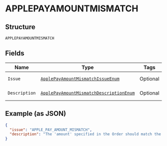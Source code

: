 
# APPLEPAYAMOUNTMISMATCH

## Structure

`APPLEPAYAMOUNTMISMATCH`

## Fields

| Name | Type | Tags | Description | Getter | Setter |
|  --- | --- | --- | --- | --- | --- |
| `Issue` | [`ApplePayAmountMismatchIssueEnum`](../../doc/models/apple-pay-amount-mismatch-issue-enum.md) | Optional | - | ApplePayAmountMismatchIssueEnum getIssue() | setIssue(ApplePayAmountMismatchIssueEnum issue) |
| `Description` | [`ApplePayAmountMismatchDescriptionEnum`](../../doc/models/apple-pay-amount-mismatch-description-enum.md) | Optional | - | ApplePayAmountMismatchDescriptionEnum getDescription() | setDescription(ApplePayAmountMismatchDescriptionEnum description) |

## Example (as JSON)

```json
{
  "issue": "APPLE_PAY_AMOUNT_MISMATCH",
  "description": "The 'amount' specified in the Order should match the amount that was viewed and authorized by the payer/buyer on Apple Pay. If the amount has changed, please redirect the buyer to authorize the order again via Apple Pay."
}
```


